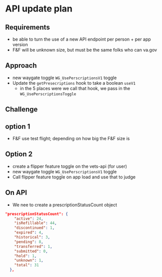 # API update plan

## Requirements

- be able to turn the use of a new API endpoint per person + per app version
- F&F will be unknown size, but must be the same folks who can va.gov

## Approach

- new waygate toggle `WG_UsePerscriptionsV1` toggle
- Update the `getPresecriptions` hook to take a boolean `useV1`
  - in the 5 places were we call that hook, we pass in the `WG_UsePerscriptionsToggle`

## Challenge

## option 1

- F&F use test flight; depending on how big the F&F size is

## Option 2

- create a flipper feature toggle on the vets-api (for user)
- new waygate toggle `WG_UsePerscriptionsV1` toggle
- Call flipper feature toggle on app load and use that to judge

## On API

- We nee to create a prescriptionStatusCount object

```json
"prescriptionStatusCount": {
    "active": 24,
    "isRefillable": 44,
    "discontinued": 1,
    "expired": 4,
    "historical": 3,
    "pending": 8,
    "transferred": 1,
    "submitted": 0,
    "hold": 1,
    "unknown": 1,
    "total": 31
  },
```
